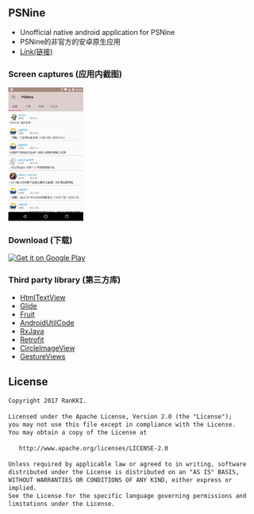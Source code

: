 ## PSNine
 - Unofficial native android application for PSNine
 - PSNine的非官方的安卓原生应用
 - [Link(链接)](http://psnine.com/)

### Screen captures (应用内截图)

<img src="https://raw.githubusercontent.com/RanKKI/PSNine/master/res/42bc3ea4a88ce46bf2c9aa62ac7b8dba.png" width="30%" />

### Download (下载)

<a href='https://play.google.com/store/apps/details?id=club.ranleng.psnine&pcampaignid=MKT-Other-global-all-co-prtnr-py-PartBadge-Mar2515-1'><img alt='Get it on Google Play' src='https://play.google.com/intl/en_us/badges/images/generic/en_badge_web_generic.png' width="20%" /></a>


### Third party library (第三方库)

 - [HtmlTextView](https://github.com/PrivacyApps/html-textview)
 - [Glide](https://github.com/bumptech/glide)
 - [Fruit](https://github.com/ghuiii/Fruit)
 - [AndroidUtilCode](https://github.com/Blankj/AndroidUtilCode)
 - [RxJava](https://github.com/ReactiveX/RxJava)
 - [Retrofit](https://github.com/square/retrofit)
 - [CircleImageView](https://github.com/hdodenhof/CircleImageView)
 - [GestureViews](https://github.com/alexvasilkov/GestureViews)
 
License
-------

    Copyright 2017 RanKKI.

    Licensed under the Apache License, Version 2.0 (the "License");
    you may not use this file except in compliance with the License.
    You may obtain a copy of the License at

       http://www.apache.org/licenses/LICENSE-2.0

    Unless required by applicable law or agreed to in writing, software
    distributed under the License is distributed on an "AS IS" BASIS,
    WITHOUT WARRANTIES OR CONDITIONS OF ANY KIND, either express or implied.
    See the License for the specific language governing permissions and
    limitations under the License.